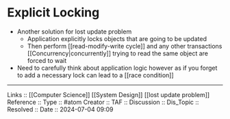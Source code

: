 # Explicit Locking

- Another solution for lost update problem
	- Application explicitly locks objects that are going to be updated
	- Then perform [[read-modify-write cycle]] and any other transactions [[Concurrency|concurrently]] trying to read the same object are forced to wait
- Need to carefully think about application logic however as if you forget to add a necessary lock can lead to a [[race condition]]
---
Links :: [[Computer Science]] [[System Design]] [[lost update problem]]
Reference ::
Type :: #atom
Creator ::
TAF ::
Discussion ::
Dis_Topic :: 
Resolved ::
Date :: 2024-07-04 09:09
